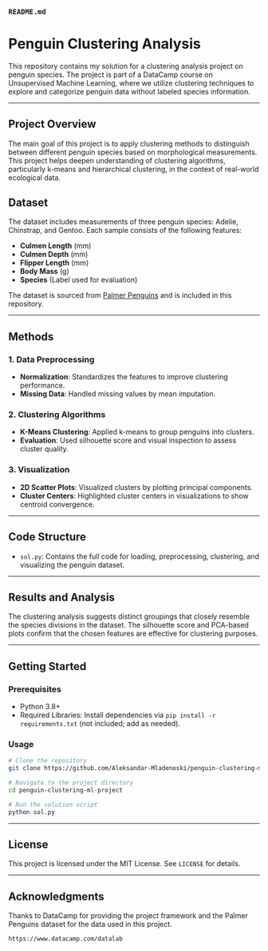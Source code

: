 ### `README.md`

# Penguin Clustering Analysis

This repository contains my solution for a clustering analysis project on penguin species. The project is part of a DataCamp course on Unsupervised Machine Learning, where we utilize clustering techniques to explore and categorize penguin data without labeled species information.

---

## Project Overview

The main goal of this project is to apply clustering methods to distinguish between different penguin species based on morphological measurements. This project helps deepen understanding of clustering algorithms, particularly k-means and hierarchical clustering, in the context of real-world ecological data.

## Dataset

The dataset includes measurements of three penguin species: Adelie, Chinstrap, and Gentoo. Each sample consists of the following features:
- **Culmen Length** (mm)
- **Culmen Depth** (mm)
- **Flipper Length** (mm)
- **Body Mass** (g)
- **Species** (Label used for evaluation)

The dataset is sourced from [Palmer Penguins](https://github.com/allisonhorst/palmerpenguins) and is included in this repository.

---

## Methods

### 1. Data Preprocessing
- **Normalization**: Standardizes the features to improve clustering performance.
- **Missing Data**: Handled missing values by mean imputation.

### 2. Clustering Algorithms
- **K-Means Clustering**: Applied k-means to group penguins into clusters.
- **Evaluation**: Used silhouette score and visual inspection to assess cluster quality.

### 3. Visualization
- **2D Scatter Plots**: Visualized clusters by plotting principal components.
- **Cluster Centers**: Highlighted cluster centers in visualizations to show centroid convergence.

---

## Code Structure

- `sol.py`: Contains the full code for loading, preprocessing, clustering, and visualizing the penguin dataset.

---

## Results and Analysis

The clustering analysis suggests distinct groupings that closely resemble the species divisions in the dataset. The silhouette score and PCA-based plots confirm that the chosen features are effective for clustering purposes.

---

## Getting Started

### Prerequisites

- Python 3.8+
- Required Libraries: Install dependencies via `pip install -r requirements.txt` (not included; add as needed).

### Usage

```bash
# Clone the repository
git clone https://github.com/Aleksandar-Mladenoski/penguin-clustering-ml-project.git

# Navigate to the project directory
cd penguin-clustering-ml-project

# Run the solution script
python sol.py
```

---

## License

This project is licensed under the MIT License. See `LICENSE` for details.

---

## Acknowledgments

Thanks to DataCamp for providing the project framework and the Palmer Penguins dataset for the data used in this project.
```
https://www.datacamp.com/datalab
```
